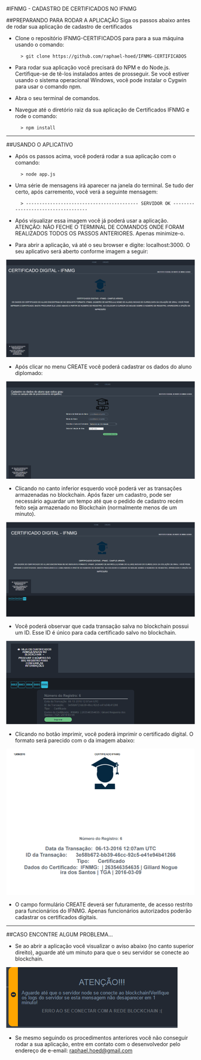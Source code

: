#IFNMG - CADASTRO DE CERTIFICADOS NO IFNMG

##PREPARANDO PARA RODAR A APLICAÇÃO
Siga os passos abaixo antes de rodar sua aplicação de cadastro de certificados
- Clone o repositório IFNMG-CERTIFICADOS para para a sua máquina usando o comando: 

        > git clone https://github.com/raphael-hoed/IFNMG-CERTIFICADOS

- Para rodar sua aplicação você precisará do NPM e do Node.js. Certifique-se de tê-los instalados antes de prosseguir. Se você estiver usando o sistema operacional Windows, você pode instalar o Cygwin  para usar o comando npm.
- Abra o seu terminal de comandos. 
- Navegue até o diretório raiz da sua aplicação de Certificados IFNMG e rode o comando: 

        > npm install
        
***

##USANDO O APLICATIVO
- Após os passos acima, você poderá rodar a sua aplicação com o comando:

        > node app.js

- Uma série de mensagens irá aparecer na janela do terminal. Se tudo der certo, após carremento, você verá a seguinte mensagem:

        > ------------------------------------------ SERVIDOR OK -----------------------------------
- Após visualizar essa imagem você já poderá usar a aplicação. ATENÇÃO: NÃO FECHE O TERMINAL DE COMANDOS ONDE FORAM REALIZADOS TODOS OS PASSOS ANTERIORES. Apenas minimize-o.
- Para abrir a aplicação, vá até o seu browser e digite: localhost:3000. O seu aplicativo será aberto conforme imagem a seguir:

![](/tutorial_imagens/imagem1.png)
		
- Após clicar no menu CREATE você poderá cadastrar os dados do aluno diplomado:

![](/tutorial_imagens/imagem2.png)
 
- Clicando no canto inferior esquerdo você poderá ver as transações armazenadas no blockchain. Após fazer um cadastro, pode ser necessário aguardar um tempo até que o pedido de cadastro recém feito seja armazenado no Blockchain (normalmente menos de um minuto).

![](/tutorial_imagens/imagem3.png)

- Você poderá observar que cada transação salva no blockchain possui um ID. Esse ID é único para cada certificado salvo no blockchain.

![](/tutorial_imagens/imagem4.png)

- Clicando no botão imprimir, você poderá imprimir o certificado digital. O formato será parecido com o da imagem abaixo:

![](/tutorial_imagens/imagem6.png) 

- O campo formulário CREATE deverá ser futuramente, de acesso restrito para funcionários do IFNMG. Apenas funcionários autorizados poderão cadastrar os certificados digitais.

***

##CASO ENCONTRE ALGUM PROBLEMA...

- Se ao abrir a aplicação você visualizar o aviso abaixo (no canto superior direito), aguarde até um minuto para que o seu servidor se conecte ao blockchain.

![](/tutorial_imagens/imagem5.png)

- Se mesmo seguindo os procedimentos anteriores você não conseguir rodar a sua aplicação, entre em contato com o desenvolvedor pelo endereço de e-email: raphael.hoed@gmail.com

